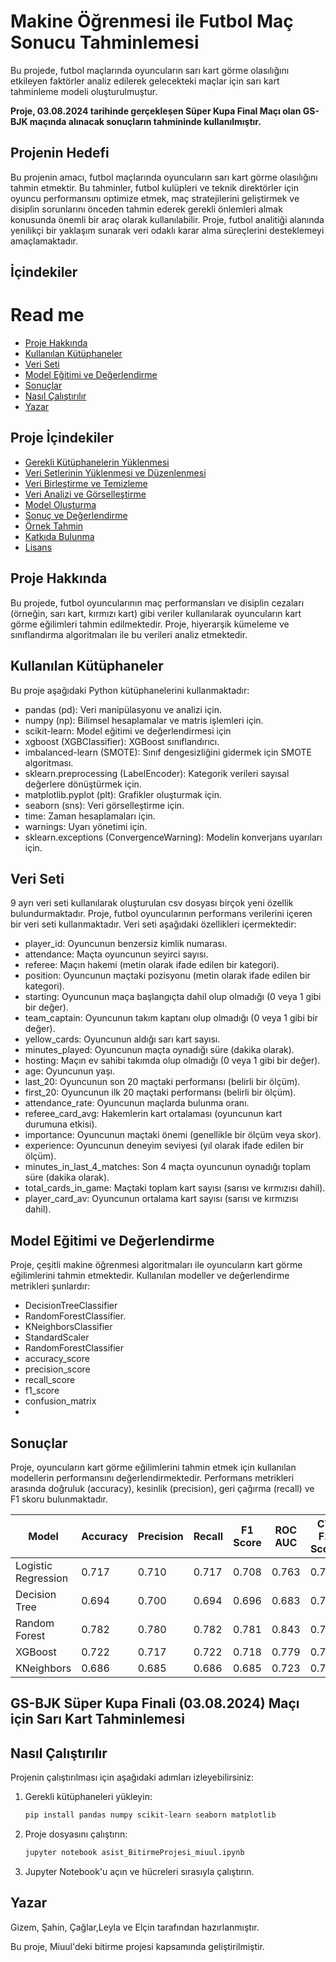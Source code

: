 # Makine Öğrenmesi ile Futbol Maç Sonucu Tahminlemesi

Bu projede, futbol maçlarında oyuncuların sarı kart görme olasılığını etkileyen faktörler analiz edilerek gelecekteki maçlar için sarı kart tahminleme modeli oluşturulmuştur.

**Proje, 03.08.2024 tarihinde gerçekleşen Süper Kupa Final Maçı olan GS-BJK maçında alınacak sonuçların tahmininde kullanılmıştır.**

## Projenin Hedefi

Bu projenin amacı, futbol maçlarında oyuncuların sarı kart görme olasılığını tahmin etmektir. Bu tahminler, futbol kulüpleri ve teknik direktörler için oyuncu performansını optimize etmek, maç stratejilerini geliştirmek ve disiplin sorunlarını önceden tahmin ederek gerekli önlemleri almak konusunda önemli bir araç olarak kullanılabilir. Proje, futbol analitiği alanında yenilikçi bir yaklaşım sunarak veri odaklı karar alma süreçlerini desteklemeyi amaçlamaktadır.

## İçindekiler
# Read me
- [Proje Hakkında](#proje-hakkında)
- [Kullanılan Kütüphaneler](#kullanılan-kütüphaneler)
- [Veri Seti](#veri-seti)
- [Model Eğitimi ve Değerlendirme](#model-eğitimi-ve-değerlendirme)
- [Sonuçlar](#sonuçlar)
- [Nasıl Çalıştırılır](#nasıl-çalıştırılır)
- [Yazar](#yazar)

## Proje İçindekiler
- [Gerekli Kütüphanelerin Yüklenmesi](#gerekli-kütüphanelerin-yüklenmesi)
- [Veri Setlerinin Yüklenmesi ve Düzenlenmesi](#veri-setlerinin-yüklenmesi-ve-düzenlenmesi)
- [Veri Birleştirme ve Temizleme](#veri-birleştirme-ve-temizleme)
- [Veri Analizi ve Görselleştirme](#veri-analizi-ve-görselleştirme)
- [Model Oluşturma](#model-oluşturma)
- [Sonuç ve Değerlendirme](#sonuç-ve-değerlendirme)
- [Örnek Tahmin](#örnek-tahmin)
- [Katkıda Bulunma](#katkıda-bulunma)
- [Lisans](#lisans)

## Proje Hakkında

Bu projede, futbol oyuncularının maç performansları ve disiplin cezaları (örneğin, sarı kart, kırmızı kart) gibi veriler kullanılarak oyuncuların kart görme eğilimleri tahmin edilmektedir. Proje, hiyerarşik kümeleme ve sınıflandırma algoritmaları ile bu verileri analiz etmektedir.

## Kullanılan Kütüphaneler

Bu proje aşağıdaki Python kütüphanelerini kullanmaktadır:

- pandas (pd): Veri manipülasyonu ve analizi için.
- numpy (np): Bilimsel hesaplamalar ve matris işlemleri için.
- scikit-learn: Model eğitimi ve değerlendirmesi için
- xgboost (XGBClassifier): XGBoost sınıflandırıcı.
- imbalanced-learn (SMOTE): Sınıf dengesizliğini gidermek için SMOTE algoritması.
- sklearn.preprocessing (LabelEncoder): Kategorik verileri sayısal değerlere dönüştürmek için.
- matplotlib.pyplot (plt): Grafikler oluşturmak için.
- seaborn (sns): Veri görselleştirme için.
- time: Zaman hesaplamaları için.
- warnings: Uyarı yönetimi için.
- sklearn.exceptions (ConvergenceWarning): Modelin konverjans uyarıları için.

## Veri Seti

9 ayrı veri seti kullanılarak oluşturulan csv dosyası birçok yeni özellik bulundurmaktadır. Proje, futbol oyuncularının performans verilerini içeren bir veri seti kullanmaktadır. Veri seti aşağıdaki özellikleri içermektedir:

- player_id: Oyuncunun benzersiz kimlik numarası.
- attendance: Maçta oyuncunun seyirci sayısı.
- referee: Maçın hakemi (metin olarak ifade edilen bir kategori).
- position: Oyuncunun maçtaki pozisyonu (metin olarak ifade edilen bir kategori).
- starting: Oyuncunun maça başlangıçta dahil olup olmadığı (0 veya 1 gibi bir değer).
- team_captain: Oyuncunun takım kaptanı olup olmadığı (0 veya 1 gibi bir değer).
- yellow_cards: Oyuncunun aldığı sarı kart sayısı.
- minutes_played: Oyuncunun maçta oynadığı süre (dakika olarak).
- hosting: Maçın ev sahibi takımda olup olmadığı (0 veya 1 gibi bir değer).
- age: Oyuncunun yaşı.
- last_20: Oyuncunun son 20 maçtaki performansı (belirli bir ölçüm).
- first_20: Oyuncunun ilk 20 maçtaki performansı (belirli bir ölçüm).
- attendance_rate: Oyuncunun maçlarda bulunma oranı.
- referee_card_avg: Hakemlerin kart ortalaması (oyuncunun kart durumuna etkisi).
- importance: Oyuncunun maçtaki önemi (genellikle bir ölçüm veya skor).
- experience: Oyuncunun deneyim seviyesi (yıl olarak ifade edilen bir ölçüm).
- minutes_in_last_4_matches: Son 4 maçta oyuncunun oynadığı toplam süre (dakika olarak).
- total_cards_in_game: Maçtaki toplam kart sayısı (sarısı ve kırmızısı dahil).
- player_card_av: Oyuncunun ortalama kart sayısı (sarısı ve kırmızısı dahil).

## Model Eğitimi ve Değerlendirme

Proje, çeşitli makine öğrenmesi algoritmaları ile oyuncuların kart görme eğilimlerini tahmin etmektedir. Kullanılan modeller ve değerlendirme metrikleri şunlardır:

- DecisionTreeClassifier
- RandomForestClassifier.
- KNeighborsClassifier
- StandardScaler
- RandomForestClassifier
- accuracy_score
- precision_score
- recall_score
- f1_score
- confusion_matrix
- 
## Sonuçlar

Proje, oyuncuların kart görme eğilimlerini tahmin etmek için kullanılan modellerin performansını değerlendirmektedir. Performans metrikleri arasında doğruluk (accuracy), kesinlik (precision), geri çağırma (recall) ve F1 skoru bulunmaktadır.


| Model              | Accuracy | Precision | Recall | F1 Score | ROC AUC | CV F1 Score |
|--------------------|----------|-----------|--------|----------|---------|-------------|
| Logistic Regression| 0.717    | 0.710     | 0.717  | 0.708    | 0.763   | 0.739       |
| Decision Tree      | 0.694    | 0.700     | 0.694  | 0.696    | 0.683   | 0.716       |
| Random Forest      | 0.782    | 0.780     | 0.782  | 0.781    | 0.843   | 0.799       |
| XGBoost            | 0.722    | 0.717     | 0.722  | 0.718    | 0.779   | 0.751       |
| KNeighbors         | 0.686    | 0.685     | 0.686  | 0.685    | 0.723   | 0.729       |


## GS-BJK Süper Kupa Finali (03.08.2024) Maçı için Sarı Kart Tahminlemesi




## Nasıl Çalıştırılır

Projenin çalıştırılması için aşağıdaki adımları izleyebilirsiniz:

1. Gerekli kütüphaneleri yükleyin:
    ```bash
    pip install pandas numpy scikit-learn seaborn matplotlib
    ```

2. Proje dosyasını çalıştırın:
    ```python
    jupyter notebook asist_BitirmeProjesi_miuul.ipynb
    ```

3. Jupyter Notebook'u açın ve hücreleri sırasıyla çalıştırın.

## Yazar

Gizem, Şahin, Çağlar,Leyla ve Elçin tarafından hazırlanmıştır.

Bu proje, Miuul'deki bitirme projesi kapsamında geliştirilmiştir. 



